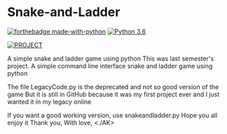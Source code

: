 # Snake-and-Ladder
[![forthebadge made-with-python](http://ForTheBadge.com/images/badges/made-with-python.svg)](https://www.python.org/)                  [![Python 3.6](https://img.shields.io/badge/python-3.7-blue.svg)](https://www.python.org/downloads/release/python-360/)

[![PROJECT](https://img.shields.io/badge/AK-Made%20by%20AK-success)](https://github.com/ArvindAROO/)


A simple snake and ladder game using python
This was last semester's project.
A simple command line interface snake and ladder game using python

The file LegacyCode.py is the deprecated and not so good version of the game
But it is still in GitHub because it was my first project ever and I just wanted it in my legacy online

If you want a good working version, use snakeandladder.py
Hope you all enjoy it
Thank you,
With love,
<./AK>
